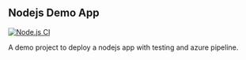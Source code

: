 ## Nodejs Demo App

[![Node.js CI](https://github.com/adekoyadapo/nodeapp/actions/workflows/main.yml/badge.svg)](https://github.com/adekoyadapo/nodeapp/actions/workflows/main.yml)

A demo project to deploy a nodejs app with testing and azure pipeline.

